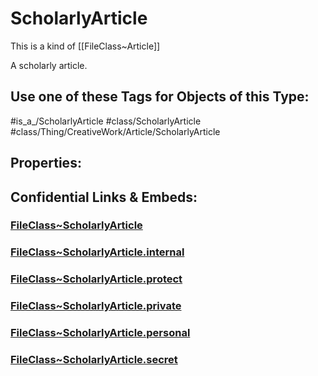 ﻿---
limit: 9
mapWithTag: true
excludes: 
icon: link-2
version: "2.0"
tagNames:
  - class/ScholarlyArticle
  - class/Thing/CreativeWork/Article/ScholarlyArticle
  - is_a_/ScholarlyArticle
  - schema-org/ScholarlyArticle
tags:
  - class/FileClass
  - class/ScholarlyArticle
  - is_a_/ScholarlyArticle
  - class/Thing/CreativeWork/Article/ScholarlyArticle
extends: FileClass~Thing/FileClass~CreativeWork/FileClass~Article
fields: []
---

# ScholarlyArticle
This is a kind of [[FileClass~Article]]

A scholarly article.


## Use one of these Tags for Objects of this Type:

#is_a_/ScholarlyArticle
#class/ScholarlyArticle
#class/Thing/CreativeWork/Article/ScholarlyArticle

## Properties:



## Confidential Links & Embeds: 

### [FileClass~ScholarlyArticle](/_public/fileClass/FileClass~Thing/FileClass~CreativeWork/FileClass~Article/FileClass~ScholarlyArticle.md) 

### [FileClass~ScholarlyArticle.internal](/_internal/fileClass/FileClass~Thing/FileClass~CreativeWork/FileClass~Article/FileClass~ScholarlyArticle.internal.md) 

### [FileClass~ScholarlyArticle.protect](/_protect/fileClass/FileClass~Thing/FileClass~CreativeWork/FileClass~Article/FileClass~ScholarlyArticle.protect.md) 

### [FileClass~ScholarlyArticle.private](/_private/fileClass/FileClass~Thing/FileClass~CreativeWork/FileClass~Article/FileClass~ScholarlyArticle.private.md) 

### [FileClass~ScholarlyArticle.personal](/_personal/fileClass/FileClass~Thing/FileClass~CreativeWork/FileClass~Article/FileClass~ScholarlyArticle.personal.md) 

### [FileClass~ScholarlyArticle.secret](/_secret/fileClass/FileClass~Thing/FileClass~CreativeWork/FileClass~Article/FileClass~ScholarlyArticle.secret.md) 
